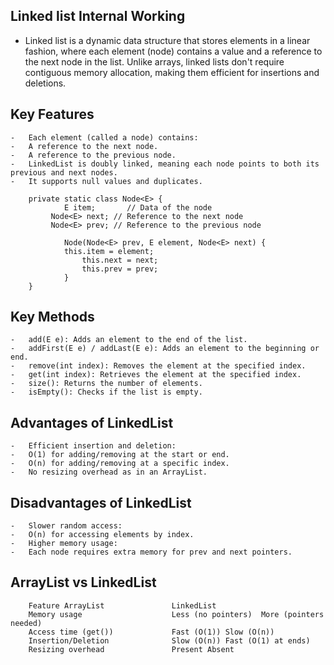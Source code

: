## Linked list Internal Working

- Linked list is a dynamic data structure that stores elements in a linear fashion, where each element (node) contains a value and a reference to the next node in the list. Unlike arrays, linked lists don't require contiguous memory allocation, making them efficient for insertions and deletions.


## Key Features

	-	Each element (called a node) contains:
	-	A reference to the next node.
	-	A reference to the previous node.
	-	LinkedList is doubly linked, meaning each node points to both its previous and next nodes.
	-	It supports null values and duplicates.

```
	private static class Node<E> {
    		E item;       // Data of the node
   		 Node<E> next; // Reference to the next node
   		 Node<E> prev; // Reference to the previous node

    		Node(Node<E> prev, E element, Node<E> next) {
			this.item = element;
        		this.next = next;
        		this.prev = prev;
    		}
	}
```

## Key Methods

	-	add(E e): Adds an element to the end of the list.
	-	addFirst(E e) / addLast(E e): Adds an element to the beginning or end.
	-	remove(int index): Removes the element at the specified index.
	-	get(int index): Retrieves the element at the specified index.
	-	size(): Returns the number of elements.
	-	isEmpty(): Checks if the list is empty.

## Advantages of LinkedList

	-	Efficient insertion and deletion:
	-	O(1) for adding/removing at the start or end.
	-	O(n) for adding/removing at a specific index.
	-	No resizing overhead as in an ArrayList.

## Disadvantages of LinkedList

	-	Slower random access:
	-	O(n) for accessing elements by index.
	-	Higher memory usage:
	-	Each node requires extra memory for prev and next pointers.


## ArrayList vs LinkedList

```
	Feature	ArrayList				LinkedList
	Memory usage					Less (no pointers)	More (pointers needed)
	Access time (get())				Fast (O(1))	Slow (O(n))
	Insertion/Deletion				Slow (O(n))	Fast (O(1) at ends)
	Resizing overhead				Present	Absent
```
